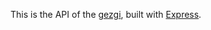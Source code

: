 This is the API of the [gezgi](https://github.com/savashn/gezgi), built with [Express](https://github.com/expressjs/express).